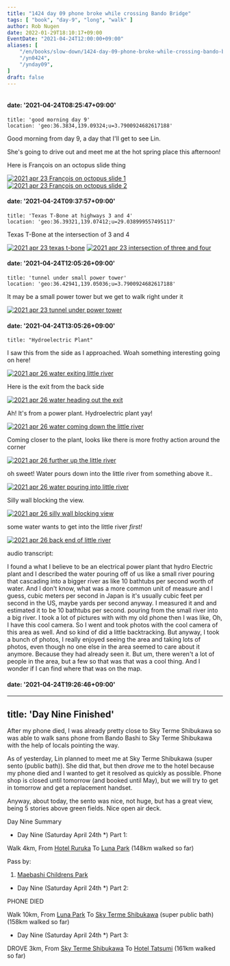 ```yaml
---
title: "1424 day 09 phone broke while crossing Bando Bridge"
tags: [ "book", "day-9", "long", "walk" ]
author: Rob Nugen
date: 2022-01-29T18:10:17+09:00
EventDate: "2021-04-24T12:00:00+09:00"
aliases: [
    "/en/books/slow-down/1424-day-09-phone-broke-while-crossing-bando-bridge",
    "/yn0424",
    "/ynday09",
]
draft: false
---
```


<img
src="https://b.robnugen.com/quests/walk-to-niigata/2021/en_route/day-09/2021_apr_24_bando_bridge_looking_east_including_my_bag.jpeg"
alt=""
class="title" />

#### date: '2021-04-24T08:25:47+09:00'

    title: 'good morning day 9'
    location: 'geo:36.3834,139.09324;u=3.7900924682617188'

Good morning from day 9, a day that I'll get to see Lin.

She's going to drive out and meet me at the hot spring place this afternoon!

Here is François on an octopus slide thing


[![2021 apr 23 François on octopus slide 1](//b.robnugen.com/quests/walk-to-niigata/2021/en_route/day-09/thumbs/2021_apr_23_francois_on_octopus_slide_1.jpeg)](//b.robnugen.com/quests/walk-to-niigata/2021/en_route/day-09/2021_apr_23_francois_on_octopus_slide_1.jpeg)
[![2021 apr 23 François on octopus slide 2](//b.robnugen.com/quests/walk-to-niigata/2021/en_route/day-09/thumbs/2021_apr_23_francois_on_octopus_slide_2.jpeg)](//b.robnugen.com/quests/walk-to-niigata/2021/en_route/day-09/2021_apr_23_francois_on_octopus_slide_2.jpeg)          


#### date: '2021-04-24T09:37:57+09:00'

    title: 'Texas T-Bone at highways 3 and 4'
    location: 'geo:36.39321,139.07412;u=29.038999557495117'

Texas T-Bone at the intersection of 3 and 4

[![2021 apr 23 texas t-bone](//b.robnugen.com/quests/walk-to-niigata/2021/en_route/day-09/thumbs/2021_apr_23_texas_t-bone.jpeg)](//b.robnugen.com/quests/walk-to-niigata/2021/en_route/day-09/2021_apr_23_texas_t-bone.jpeg)
[![2021 apr 23 intersection of three and four](//b.robnugen.com/quests/walk-to-niigata/2021/en_route/day-09/thumbs/2021_apr_23_intersection_of_three_and_four.jpeg)](//b.robnugen.com/quests/walk-to-niigata/2021/en_route/day-09/2021_apr_23_intersection_of_three_and_four.jpeg)          

#### date: '2021-04-24T12:05:26+09:00'

    title: 'tunnel under small power tower'
    location: 'geo:36.42941,139.05036;u=3.7900924682617188'

It may be a small power tower but we get to walk right under it

[![2021 apr 23 tunnel under power tower](//b.robnugen.com/quests/walk-to-niigata/2021/en_route/day-09/thumbs/2021_apr_23_tunnel_under_power_tower.jpeg)](//b.robnugen.com/quests/walk-to-niigata/2021/en_route/day-09/2021_apr_23_tunnel_under_power_tower.jpeg)          

#### date: '2021-04-24T13:05:26+09:00'

    title: "Hydroelectric Plant"

I saw this from the side as I approached.  Woah something interesting going on here!

[![2021 apr 26 water exiting little river](//b.robnugen.com/quests/walk-to-niigata/2021/en_route/day-11/thumbs/2021_apr_26_water_exiting_little_river.jpeg)](//b.robnugen.com/quests/walk-to-niigata/2021/en_route/day-11/2021_apr_26_water_exiting_little_river.jpeg)

Here is the exit from the back side

[![2021 apr 26 water heading out the exit](//b.robnugen.com/quests/walk-to-niigata/2021/en_route/day-11/thumbs/2021_apr_26_water_heading_out_the_exit.jpeg)](//b.robnugen.com/quests/walk-to-niigata/2021/en_route/day-11/2021_apr_26_water_heading_out_the_exit.jpeg)

Ah! It's from a power plant.  Hydroelectric plant yay!

[![2021 apr 26 water coming down the little river](//b.robnugen.com/quests/walk-to-niigata/2021/en_route/day-11/thumbs/2021_apr_26_water_coming_down_the_little_river.jpeg)](//b.robnugen.com/quests/walk-to-niigata/2021/en_route/day-11/2021_apr_26_water_coming_down_the_little_river.jpeg)

Coming closer to the plant, looks like there is more frothy action around the corner

[![2021 apr 26 further up the little river](//b.robnugen.com/quests/walk-to-niigata/2021/en_route/day-11/thumbs/2021_apr_26_further_up_the_little_river.jpeg)](//b.robnugen.com/quests/walk-to-niigata/2021/en_route/day-11/2021_apr_26_further_up_the_little_river.jpeg)

oh sweet! Water pours down into the little river from something above it..

[![2021 apr 26 water pouring into little river](//b.robnugen.com/quests/walk-to-niigata/2021/en_route/day-11/thumbs/2021_apr_26_water_pouring_into_little_river.jpeg)](//b.robnugen.com/quests/walk-to-niigata/2021/en_route/day-11/2021_apr_26_water_pouring_into_little_river.jpeg)

Silly wall blocking the view.

[![2021 apr 26 silly wall blocking view](//b.robnugen.com/quests/walk-to-niigata/2021/en_route/day-11/thumbs/2021_apr_26_silly_wall_blocking_view.jpeg)](//b.robnugen.com/quests/walk-to-niigata/2021/en_route/day-11/2021_apr_26_silly_wall_blocking_view.jpeg)

some water wants to get into the little river *first!*

[![2021 apr 26 back end of little river](//b.robnugen.com/quests/walk-to-niigata/2021/en_route/day-11/thumbs/2021_apr_26_back_end_of_little_river.jpeg)](//b.robnugen.com/quests/walk-to-niigata/2021/en_route/day-11/2021_apr_26_back_end_of_little_river.jpeg)

audio transcript:

I found a what I believe to be an electrical power plant that hydro
Electric plant and I described the water pouring off of us like a
small river pouring that cascading into a bigger river as like 10
bathtubs per second worth of water. And I don't know, what was a more
common unit of measure and I guess, cubic meters per second in Japan
is it's usually cubic feet per second in the US, maybe yards per
second anyway. I measured it and and estimated it to be 10 bathtubs
per second. pouring from the small river into a big river. I took a
lot of pictures with with my old phone then I was like, Oh, I have
this cool camera. So I went and took photos with the cool camera of
this area as well. And so kind of did a little backtracking. But
anyway, I took a bunch of photos, I really enjoyed seeing the area and
taking lots of photos, even though no one else in the area seemed to
care about it anymore. Because they had already seen it. But um, there
weren't a lot of people in the area, but a few so that was that was a
cool thing. And I wonder if I can find where that was on the map.



#### date: '2021-04-24T19:26:46+09:00'
---
title: 'Day Nine Finished'
---

After my phone died, I was already pretty close to Sky Terme Shibukawa
so was able to walk sans phone from Bando Bashi to Sky Terme Shibukawa
with the help of locals pointing the way.

As of yesterday, Lin planned to meet me at Sky Terme Shibukawa (super
sento (public bath)).  She did that, but then *drove* me to the hotel
because my phone died and I wanted to get it resolved as quickly as
possible.  Phone shop is closed until tomorrow (and booked until May),
but we will try to get in tomorrow and get a replacement handset.

Anyway, about today, the sento was nice, not huge, but has a great
view, being 5 stories above green fields.  Nice open air deck.

Day Nine Summary
<!-- 25 March 2021: WALK SEGMENT SEPARATOR  ===========  TO HELP ME SEE AND EDIT SEGMENT DETAILS -->
<div class="walk-segment">

* Day <span class="day_source">Nine</span>
(<span class="day_date">Saturday April 24th</span> *)
Part 1:

Walk <span class="km_source">4</span>km,
From [Hotel Ruruka](https://g.page/hotel_luka?share)
To [Luna Park](https://goo.gl/maps/q2yUFJnM2ynKgXsa9)
(<span class="km_total">148</span>km walked so far)

Pass by:

1. [Maebashi Childrens Park](https://goo.gl/maps/C8RtNca4NecHyTCT8)

* Day <span class="day_source">Nine</span>
(<span class="day_date">Saturday April 24th</span> *)
Part 2:

PHONE DIED

Walk <span class="km_source">10</span>km,
From [Luna Park](https://goo.gl/maps/q2yUFJnM2ynKgXsa9)
To [Sky Terme Shibukawa](https://goo.gl/maps/wjJSFushThj6XKUm9) (super public bath)
(<span class="km_total">158</span>km walked so far)


* Day <span class="day_source">Nine</span>
(<span class="day_date">Saturday April 24th</span> *)
Part 3:

DROVE <span class="km_source">3</span>km,
From [Sky Terme Shibukawa](https://goo.gl/maps/wjJSFushThj6XKUm9)
To [Hotel Tatsumi](https://goo.gl/maps/AHaL7N59DXABBX2F9)
(<span class="km_total">161</span>km walked so far)

</div>

